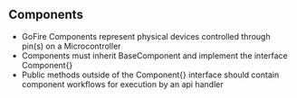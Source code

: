 ## Components
  - GoFire Components represent physical devices controlled through pin(s) on a Microcontroller
  - Components must inherit BaseComponent and implement the interface Component{}
  - Public methods outside of the Component{} interface should contain component workflows for execution by an api handler